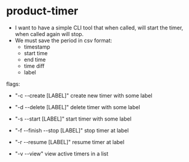 # product-timer

- I want to have a simple CLI tool that when called, will start the timer, when called again will stop.
- We must save the period in csv format:
  - timestamp
  - start time
  - end time
  - time diff
  - label

flags:

- "-c --create [LABEL]" create new timer with some label
- "-d --delete [LABEL]" delete timer with some label
- "-s --start [LABEL]" start timer with some label
- "-f --finish --stop [LABEL]" stop timer at label
- "-r --resume [LABEL]" resume timer at label

- "-v --view" view active timers in a list
